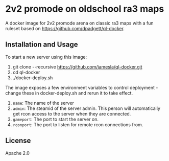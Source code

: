 # 2v2 promode on oldschool ra3 maps

A docker image for 2v2 promode arena on classic ra3 maps with a fun ruleset based on https://github.com/dpadgett/ql-docker.

## Installation and Usage

To start a new server using this image:

1. git clone --recursive https://github.com/jamesla/ql-docker.git
2. cd ql-docker
3. ./docker-deploy.sh

The image exposes a few environment variables to control deployment - change these in docker-deploy.sh and rerun it to take effect.

1. `name`: The name of the server
2. `admin`: The steamid of the server admin.  This person will automatically get rcon access to the server when they are connected.
3. `gameport`: The port to start the server on.
4. `rconport`: The port to listen for remote rcon connections from.

## License

Apache 2.0
